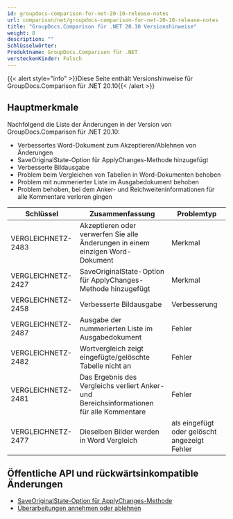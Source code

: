 ```yaml
---
id: groupdocs-comparison-for-net-20-10-release-notes
url: comparison/net/groupdocs-comparison-for-net-20-10-release-notes
title: "GroupDocs.Comparison für .NET 20.10 Versionshinweise"
weight: 8
description: ""
Schlüsselwörter:
Produktname: GroupDocs.Comparison für .NET
versteckenKinder: Falsch
---
```

{{< alert style="info" >}}Diese Seite enthält Versionshinweise für GroupDocs.Comparison für .NET 20.10{{< /alert >}}

## Hauptmerkmale

Nachfolgend die Liste der Änderungen in der Version von GroupDocs.Comparison für .NET 20.10:
* Verbessertes Word-Dokument zum Akzeptieren/Ablehnen von Änderungen
* SaveOriginalState-Option für ApplyChanges-Methode hinzugefügt
* Verbesserte Bildausgabe
* Problem beim Vergleichen von Tabellen in Word-Dokumenten behoben
* Problem mit nummerierter Liste im Ausgabedokument behoben
* Problem behoben, bei dem Anker- und Reichweiteninformationen für alle Kommentare verloren gingen
		



| Schlüssel | Zusammenfassung | Problemtyp |
| --- | --- | --- |
| VERGLEICHNETZ-2483 | Akzeptieren oder verwerfen Sie alle Änderungen in einem einzigen Word-Dokument | Merkmal |
| VERGLEICHNETZ-2427 | SaveOriginalState-Option für ApplyChanges-Methode hinzugefügt | Merkmal |
| VERGLEICHNETZ-2458 | Verbesserte Bildausgabe | Verbesserung |
| VERGLEICHNETZ-2487 | Ausgabe der nummerierten Liste im Ausgabedokument | Fehler |
| VERGLEICHNETZ-2482 | Wortvergleich zeigt eingefügte/gelöschte Tabelle nicht an | Fehler |
| VERGLEICHNETZ-2481 | Das Ergebnis des Vergleichs verliert Anker- und Bereichsinformationen für alle Kommentare | Fehler |
| VERGLEICHNETZ-2477 | Dieselben Bilder werden in Word Vergleich | als eingefügt oder gelöscht angezeigt Fehler |


## Öffentliche API und rückwärtsinkompatible Änderungen

* [SaveOriginalState-Option für ApplyChanges-Methode](https://docs.groupdocs.com/comparison/net/accept-or-reject-detected-changes/)
* [Überarbeitungen annehmen oder ablehnen﻿](https://docs.groupdocs.com/comparison/net/accept-or-reject-revisions/)

